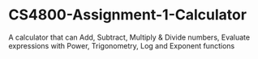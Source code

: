 # CS4800-Assignment-1-Calculator
A calculator that can Add, Subtract, Multiply &amp; Divide numbers, Evaluate expressions with Power, Trigonometry, Log and Exponent functions
